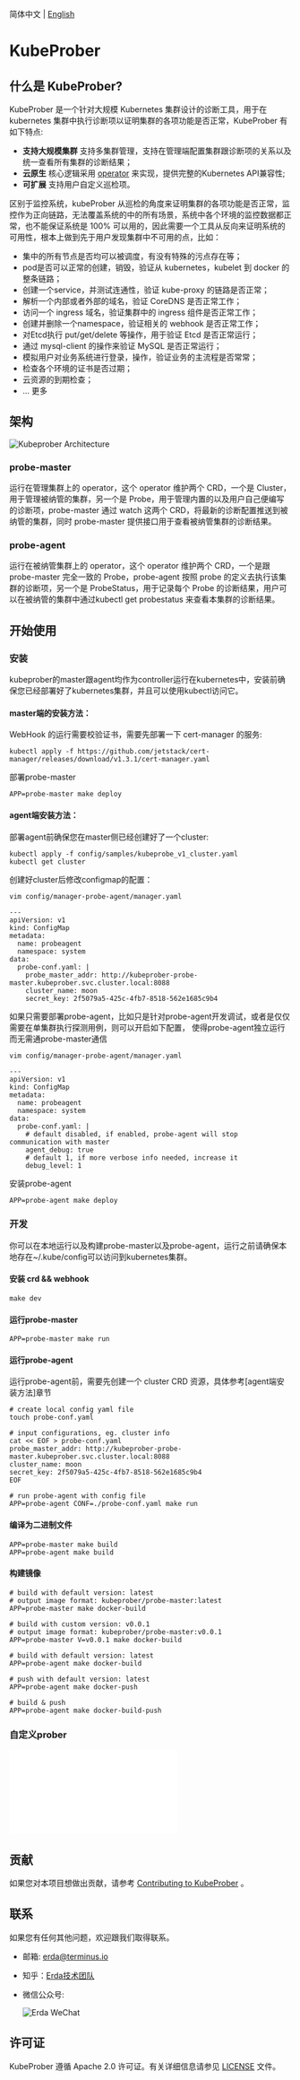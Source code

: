 简体中文 | [English](./README.md)

# KubeProber

## 什么是 KubeProber?
KubeProber 是一个针对大规模 Kubernetes 集群设计的诊断工具，用于在 kubernetes 集群中执行诊断项以证明集群的各项功能是否正常，KubeProber 有如下特点:

* **支持大规模集群** 支持多集群管理，支持在管理端配置集群跟诊断项的关系以及统一查看所有集群的诊断结果；
* **云原生** 核心逻辑采用 [operator](https://kubernetes.io/docs/concepts/extend-kubernetes/operator/) 来实现，提供完整的Kubernetes API兼容性;
* **可扩展** 支持用户自定义巡检项。

区别于监控系统，kubeProber 从巡检的角度来证明集群的各项功能是否正常，监控作为正向链路，无法覆盖系统的中的所有场景，系统中各个环境的监控数据都正常，也不能保证系统是 100% 可以用的，因此需要一个工具从反向来证明系统的可用性，根本上做到先于用户发现集群中不可用的点，比如：
* 集中的所有节点是否均可以被调度，有没有特殊的污点存在等；
* pod是否可以正常的创建，销毁，验证从 kubernetes，kubelet 到 docker 的整条链路；
* 创建一个service，并测试连通性，验证 kube-proxy 的链路是否正常；
* 解析一个内部或者外部的域名，验证 CoreDNS 是否正常工作；
* 访问一个 ingress 域名，验证集群中的 ingress 组件是否正常工作；
* 创建并删除一个namespace，验证相关的 webhook 是否正常工作；
* 对Etcd执行 put/get/delete 等操作，用于验证 Etcd 是否正常运行；
* 通过 mysql-client 的操作来验证 MySQL 是否正常运行；
* 模拟用户对业务系统进行登录，操作，验证业务的主流程是否常常；
* 检查各个环境的证书是否过期；
* 云资源的到期检查；
* ... 更多


## 架构
![Kubeprober Architecture](./docs/assets/architecture.jpg)

### probe-master
运行在管理集群上的 operator，这个 operator 维护两个 CRD，一个是 Cluster，用于管理被纳管的集群，另一个是 Probe，用于管理内置的以及用户自己便编写的诊断项，probe-master 通过 watch 这两个 CRD，将最新的诊断配置推送到被纳管的集群，同时 probe-master 提供接口用于查看被纳管集群的诊断结果。

### probe-agent
运行在被纳管集群上的 operator，这个 operator 维护两个 CRD，一个是跟 probe-master 完全一致的 Probe，probe-agent 按照 probe 的定义去执行该集群的诊断项，另一个是 ProbeStatus，用于记录每个 Probe 的诊断结果，用户可以在被纳管的集群中通过kubectl get probestatus 来查看本集群的诊断结果。

## 开始使用
### 安装
kubeprober的master跟agent均作为controller运行在kubernetes中，安装前确保您已经部署好了kubernetes集群，并且可以使用kubectl访问它。

#### master端的安装方法：
WebHook 的运行需要校验证书，需要先部署一下 cert-manager 的服务:
```
kubectl apply -f https://github.com/jetstack/cert-manager/releases/download/v1.3.1/cert-manager.yaml
```
部署probe-master
```
APP=probe-master make deploy
```
#### agent端安装方法：

部署agent前确保您在master侧已经创建好了一个cluster:
```
kubectl apply -f config/samples/kubeprobe_v1_cluster.yaml
kubectl get cluster
```

创建好cluster后修改configmap的配置：
```
vim config/manager-probe-agent/manager.yaml

---
apiVersion: v1
kind: ConfigMap
metadata:
  name: probeagent
  namespace: system
data:
  probe-conf.yaml: |
    probe_master_addr: http://kubeprober-probe-master.kubeprober.svc.cluster.local:8088
    cluster_name: moon
    secret_key: 2f5079a5-425c-4fb7-8518-562e1685c9b4
```

如果只需要部署probe-agent，比如只是针对probe-agent开发调试，或者是仅仅需要在单集群执行探测用例，则可以开启如下配置，
使得probe-agent独立运行而无需通probe-master通信

```
vim config/manager-probe-agent/manager.yaml

---
apiVersion: v1
kind: ConfigMap
metadata:
  name: probeagent
  namespace: system
data:
  probe-conf.yaml: |
    # default disabled, if enabled, probe-agent will stop communication with master
    agent_debug: true
    # default 1, if more verbose info needed, increase it
    debug_level: 1
```

安装probe-agent
```
APP=probe-agent make deploy
```
### 开发

你可以在本地运行以及构建probe-master以及probe-agent，运行之前请确保本地存在~/.kube/config可以访问到kubernetes集群。
#### 安装 crd && webhook
```
make dev
```
#### 运行probe-master
```
APP=probe-master make run
```
#### 运行probe-agent
运行probe-agent前，需要先创建一个 cluster CRD 资源，具体参考[agent端安装方法]章节
```
# create local config yaml file
touch probe-conf.yaml

# input configurations, eg. cluster info
cat << EOF > probe-conf.yaml
probe_master_addr: http://kubeprober-probe-master.kubeprober.svc.cluster.local:8088
cluster_name: moon
secret_key: 2f5079a5-425c-4fb7-8518-562e1685c9b4
EOF

# run probe-agent with config file
APP=probe-agent CONF=./probe-conf.yaml make run
```
#### 编译为二进制文件
```
APP=probe-master make build
APP=probe-agent make build
```
#### 构建镜像
```
# build with default version: latest
# output image format: kubeprober/probe-master:latest
APP=probe-master make docker-build

# build with custom version: v0.0.1
# output image format: kubeprober/probe-master:v0.0.1
APP=probe-master V=v0.0.1 make docker-build

# build with default version: latest
APP=probe-agent make docker-build

# push with default version: latest
APP=probe-agent make docker-push

# build & push
APP=probe-agent make docker-build-push
```
### 自定义prober
![custom probes](./probers/README.md)

## 贡献
如果您对本项目想做出贡献，请参考 [Contributing to KubeProber](CONTRIBUTING.md) 。


## 联系
如果您有任何其他问题，欢迎跟我们取得联系。
- 邮箱: erda@terminus.io
- 知乎：[Erda技术团队](https://www.zhihu.com/people/erda-project) 
- 微信公众号:

    ![Erda WeChat](./docs/assets/wechat-small.jpg)
    
## 许可证
KubeProber 遵循 Apache 2.0 许可证。有关详细信息请参见 [LICENSE](LICENSE) 文件。